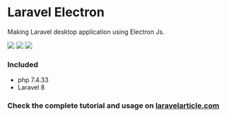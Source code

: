 # Laravel Electron

Making Laravel desktop application using Electron Js.

<p>
    <a href="https://creativecommons.org/licenses/by/4.0/"><img src="https://badgen.net/badge/licence/CC BY 4.0/23BCCB" /></a>
    <a href="https://twitter.com/laravelarticle"><img src="https://badgen.net/badge/twitter/@laravelarticle/1DA1F2?icon&label" /></a>
    <a href="https://facebook.com/laravelarticle"><img src="https://badgen.net/badge/facebook/laravelarticle/3b5998"/></a>
</p>

### Included

- php 7.4.33
- Laravel 8

### Check the complete tutorial and usage on [laravelarticle.com](https://laravelarticle.com/laravel-desktop-application-using-electron-js)
